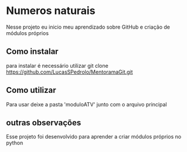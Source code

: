 # Numeros naturais
  Nesse projeto eu inicio meu aprendizado sobre GitHub e criação de módulos próprios

## Como instalar
  para instalar é necessário utilizar git clone https://github.com/LucasSPedrolo/MentoramaGit.git

## Como utilizar
  Para usar deixe a pasta 'moduloATV' junto com o arquivo principal

## outras observações
  Esse projeto foi desenvolvido para aprender a criar módulos próprios no python
